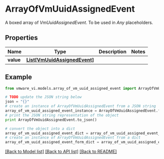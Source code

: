 # ArrayOfVmUuidAssignedEvent

A boxed array of *VmUuidAssignedEvent*. To be used in *Any* placeholders. 

## Properties
Name | Type | Description | Notes
------------ | ------------- | ------------- | -------------
**value** | [**List[VmUuidAssignedEvent]**](VmUuidAssignedEvent.md) |  | 

## Example

```python
from vmware_vi.models.array_of_vm_uuid_assigned_event import ArrayOfVmUuidAssignedEvent

# TODO update the JSON string below
json = "{}"
# create an instance of ArrayOfVmUuidAssignedEvent from a JSON string
array_of_vm_uuid_assigned_event_instance = ArrayOfVmUuidAssignedEvent.from_json(json)
# print the JSON string representation of the object
print ArrayOfVmUuidAssignedEvent.to_json()

# convert the object into a dict
array_of_vm_uuid_assigned_event_dict = array_of_vm_uuid_assigned_event_instance.to_dict()
# create an instance of ArrayOfVmUuidAssignedEvent from a dict
array_of_vm_uuid_assigned_event_form_dict = array_of_vm_uuid_assigned_event.from_dict(array_of_vm_uuid_assigned_event_dict)
```
[[Back to Model list]](../README.md#documentation-for-models) [[Back to API list]](../README.md#documentation-for-api-endpoints) [[Back to README]](../README.md)


